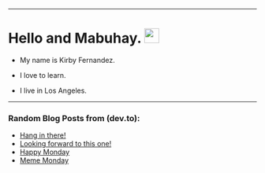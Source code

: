
<img src="https://komarev.com/ghpvc/?username=kirbygit&style=flat-square&color=blue" alt=""/>

---
<h1>
  Hello and Mabuhay.
  <img src="https://media.giphy.com/media/hvRJCLFzcasrR4ia7z/giphy.gif" width="30px"/>
</h1>

- My name is Kirby Fernandez.

- I love to learn.

- I live in Los Angeles.

---

### Random Blog Posts from (dev.to):
<!-- BLOG-POST-LIST:START -->
- [Hang in there!](https://dev.to/ben/hang-in-there-4iog)
- [Looking forward to this one!](https://dev.to/ben/looking-forward-to-this-one-22lb)
- [Happy Monday](https://dev.to/ben/happy-monday-e6m)
- [Meme Monday](https://dev.to/ben/meme-monday-3ad1)
<!-- BLOG-POST-LIST:END -->
